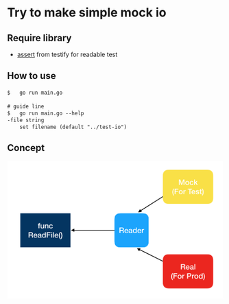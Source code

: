 # Try to make simple mock io

## Require library
- [assert](https://github.com/stretchr/testify/assert) from testify for readable test

## How to use
```
$   go run main.go

# guide line
$   go run main.go --help
-file string
    set filename (default "../test-io")
```

## Concept
![concept](https://github.com/ImKK-000/golang-try-to-mock-io/blob/master/img/concept.png?raw=true)
